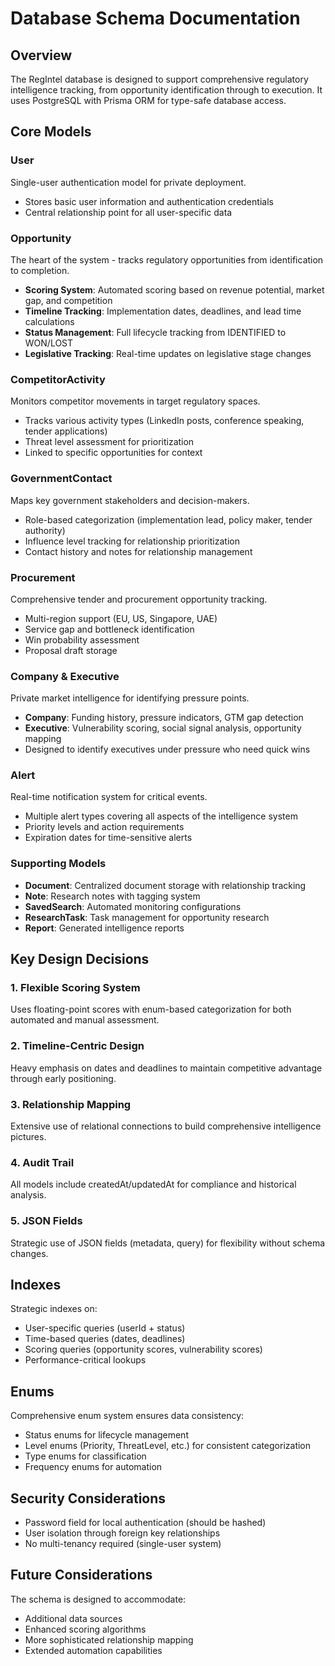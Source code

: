 # Database Schema Documentation

## Overview

The RegIntel database is designed to support comprehensive regulatory intelligence tracking, from opportunity identification through to execution. It uses PostgreSQL with Prisma ORM for type-safe database access.

## Core Models

### User
Single-user authentication model for private deployment.
- Stores basic user information and authentication credentials
- Central relationship point for all user-specific data

### Opportunity
The heart of the system - tracks regulatory opportunities from identification to completion.
- **Scoring System**: Automated scoring based on revenue potential, market gap, and competition
- **Timeline Tracking**: Implementation dates, deadlines, and lead time calculations
- **Status Management**: Full lifecycle tracking from IDENTIFIED to WON/LOST
- **Legislative Tracking**: Real-time updates on legislative stage changes

### CompetitorActivity
Monitors competitor movements in target regulatory spaces.
- Tracks various activity types (LinkedIn posts, conference speaking, tender applications)
- Threat level assessment for prioritization
- Linked to specific opportunities for context

### GovernmentContact
Maps key government stakeholders and decision-makers.
- Role-based categorization (implementation lead, policy maker, tender authority)
- Influence level tracking for relationship prioritization
- Contact history and notes for relationship management

### Procurement
Comprehensive tender and procurement opportunity tracking.
- Multi-region support (EU, US, Singapore, UAE)
- Service gap and bottleneck identification
- Win probability assessment
- Proposal draft storage

### Company & Executive
Private market intelligence for identifying pressure points.
- **Company**: Funding history, pressure indicators, GTM gap detection
- **Executive**: Vulnerability scoring, social signal analysis, opportunity mapping
- Designed to identify executives under pressure who need quick wins

### Alert
Real-time notification system for critical events.
- Multiple alert types covering all aspects of the intelligence system
- Priority levels and action requirements
- Expiration dates for time-sensitive alerts

### Supporting Models
- **Document**: Centralized document storage with relationship tracking
- **Note**: Research notes with tagging system
- **SavedSearch**: Automated monitoring configurations
- **ResearchTask**: Task management for opportunity research
- **Report**: Generated intelligence reports

## Key Design Decisions

### 1. Flexible Scoring System
Uses floating-point scores with enum-based categorization for both automated and manual assessment.

### 2. Timeline-Centric Design
Heavy emphasis on dates and deadlines to maintain competitive advantage through early positioning.

### 3. Relationship Mapping
Extensive use of relational connections to build comprehensive intelligence pictures.

### 4. Audit Trail
All models include createdAt/updatedAt for compliance and historical analysis.

### 5. JSON Fields
Strategic use of JSON fields (metadata, query) for flexibility without schema changes.

## Indexes

Strategic indexes on:
- User-specific queries (userId + status)
- Time-based queries (dates, deadlines)
- Scoring queries (opportunity scores, vulnerability scores)
- Performance-critical lookups

## Enums

Comprehensive enum system ensures data consistency:
- Status enums for lifecycle management
- Level enums (Priority, ThreatLevel, etc.) for consistent categorization
- Type enums for classification
- Frequency enums for automation

## Security Considerations

- Password field for local authentication (should be hashed)
- User isolation through foreign key relationships
- No multi-tenancy required (single-user system)

## Future Considerations

The schema is designed to accommodate:
- Additional data sources
- Enhanced scoring algorithms
- More sophisticated relationship mapping
- Extended automation capabilities
